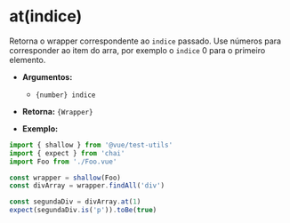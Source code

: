 # at(indice)

Retorna o wrapper correspondente ao `indice` passado. Use números para corresponder ao item do arra, por exemplo o `indice` 0 para o primeiro elemento.

- **Argumentos:**
  - `{number} indice`

- **Retorna:** `{Wrapper}`

- **Exemplo:**

```js
import { shallow } from '@vue/test-utils'
import { expect } from 'chai'
import Foo from './Foo.vue'

const wrapper = shallow(Foo)
const divArray = wrapper.findAll('div')

const segundaDiv = divArray.at(1)
expect(segundaDiv.is('p')).toBe(true)
```
